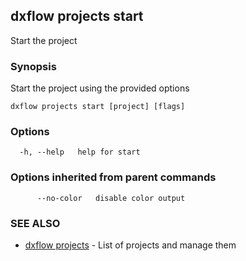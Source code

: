 ## dxflow projects start

Start the project

### Synopsis

Start the project using the provided options

```
dxflow projects start [project] [flags]
```

### Options

```
  -h, --help   help for start
```

### Options inherited from parent commands

```
      --no-color   disable color output
```

### SEE ALSO

* [dxflow projects](dxflow_projects.md)	 - List of projects and manage them

